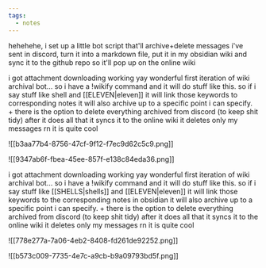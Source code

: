 ```yaml
---
tags:
  - notes
---
```

hehehehe, i set up a little bot script that'll archive+delete messages i've sent in discord, turn it into a markdown file, put it in my obsidian wiki and sync it to the github repo so it'll pop up on the online wiki

i got attachment downloading working yay
wonderful first iteration of wiki archival bot...
so i have a !wikify command and it will do stuff like this. so if i say stuff like shell and [[ELEVEN|eleven]] it will link those keywords to corresponding notes
it will also archive up to a specific point i can specify. + there is the option to delete everything archived from discord (to keep shit tidy)
after it does all that it syncs it to the online wiki
it deletes only my messages rn
it is quite cool

![[b3aa77b4-8756-47cf-9f12-f7ec9d62c5c9.png]]

![[9347ab6f-fbea-45ee-857f-e138c84eda36.png]]

i got attachment downloading working yay
wonderful first iteration of wiki archival bot...
so i have a !wikify command and it will do stuff like this. so if i say stuff like [[SHELLS|shells]] and [[ELEVEN|eleven]] it will link those keywords to the corresponding notes in obsidian
it will also archive up to a specific point i can specify. + there is the option to delete everything archived from discord (to keep shit tidy)
after it does all that it syncs it to the online wiki
it deletes only my messages rn
it is quite cool

![[778e277a-7a06-4eb2-8408-fd261de92252.png]]



![[b573c009-7735-4e7c-a9cb-b9a09793bd5f.png]]


